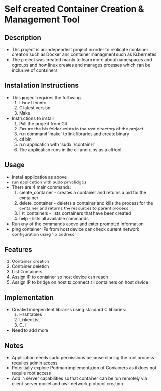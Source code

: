 # Self created Container Creation & Management Tool
## Description
- Ths project is an independent project in order to replicate container creation such as Docker and container managment such as Kubernetes
- The project was created mainly to learn more about namespaces and cgroups and how linux creates and manages proesses which can be inclusive of containers
## Installation Instructions
- This project requires the following
  1. Linux Ubuntu
  2. C latest version
  3. Make
- Instructions to install
  1. Pull the project from Git
  2. Ensure the bin folder exists in the root directory of the project
  3. run command 'make' to link libraries and create binary
  4. cd bin
  5. run application with 'sudo ./container'
  6. The application runs in the cli and runs as a cli tool
## Usage
- Install application as above
- run application with sudo privelidges
- There are 4 main commands:
  1. create_container - creates a container and returns a pid for the container
  2. delete_container - deletes a container and kills the process for the container and returns the resources to parent process
  3. list_containers - lists containers that have been created
  4. help - lists all available commands
 - Run any of the commands above and enter prompted information
 - ping container IPs from host device can check current network configuration using 'ip address'
## Features
1. Container creation
2. Container deletion
3. List Containers
4. Assign IP to container so host device can reach
5. Assign IP to bridge on host to connect all containers on host device
## Implementation
- Created independent libraries using standard C libraries:
  1. Hashtables
  2. LinkedList
  3. CLI
- Need to add more
## Notes
- Application needs sudo permissions because cloning the root process requires admin access
- Potentially explore Podman implementation of Containers as it does not require root access
- Add in server capabilities so that container can be run remotely via client-server model and own network protocol creation
